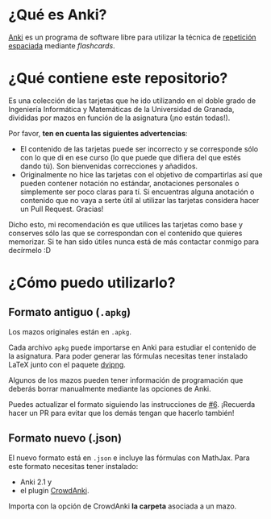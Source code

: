# ¿Qué es Anki?

[Anki](https://apps.ankiweb.net/index.html) es un programa de software libre para utilizar la técnica de [repetición espaciada](https://codual.github.io/2016/07/07/repeticion-espaciada/) mediante *flashcards*.

# ¿Qué contiene este repositorio?

Es una colección de las tarjetas que he ido utilizando en el doble grado de Ingeniería Informática y Matemáticas de la Universidad de Granada, divididas por mazos en función de la asignatura (¡no están todas!).

Por favor, **ten en cuenta las siguientes advertencias**:

- El contenido de las tarjetas puede ser incorrecto y se corresponde sólo con lo que di en ese curso (lo que puede que difiera del que estés dando tú). Son bienvenidas correcciones y añadidos.
- Originalmente no hice las tarjetas con el objetivo de compartirlas así que pueden contener notación no estándar, anotaciones personales o simplemente ser poco claras para tí. Si encuentras alguna anotación o contenido que no vaya a serte útil al utilizar las tarjetas considera hacer un Pull Request. Gracias!

Dicho esto, mi recomendación es que utilices las tarjetas como base y conserves sólo las que se correspondan con el contenido que quieres memorizar. Si te han sido útiles nunca está de más contactar conmigo para decírmelo :D

# ¿Cómo puedo utilizarlo?

## Formato antiguo (`.apkg`)

Los mazos originales están en `.apkg`.

Cada archivo `apkg` puede importarse en Anki para estudiar el contenido de la asignatura. Para poder generar las fórmulas necesitas tener instalado LaTeX junto con el paquete [dvipng](https://en.wikipedia.org/wiki/Dvipng).

Algunos de los mazos pueden tener información de programación que deberás borrar manualmente mediante las opciones de Anki.

Puedes actualizar el formato siguiendo las instrucciones de [#6](https://github.com/mx-psi/anki/pull/6).
¡Recuerda hacer un PR para evitar que los demás tengan que hacerlo también!

## Formato nuevo (.json)

El nuevo formato está en `.json` e incluye las fórmulas con MathJax.
Para este formato necesitas tener instalado:

- Anki 2.1 y
- el plugin [CrowdAnki](https://github.com/mx-psi/anki/pull/6).

Importa con la opción de CrowdAnki **la carpeta** asociada a un mazo.


